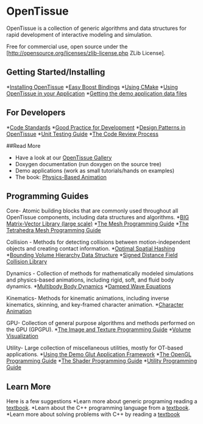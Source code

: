# OpenTissue
OpenTissue is a collection of generic algorithms and data structures for rapid development of interactive modeling and simulation.

Free for commercial use, open source under the [http://opensource.org/licenses/zlib-license.php ZLib License].

## Getting Started/Installing
  *[Installing OpenTissue](documenation/installing_opentissue.md)
  *[Easy Boost Bindings](documentation/boost_bindings.md)
  *[Using CMake](documentation/use_cmake.md)
  *[Using OpenTissue in your Application](documentation/using_opentissue_in_your_application.md)
  *[Getting the demo application data files](documentation/getting_data.md)

## For Developers
  *[Code Standards](documentation/code_standard.md)
  *[Good Practice for Development](documentation/good_practice.md)
  *[Design Patterns in OpenTissue](documenation/design_patterns.md)
  *[Unit Testing Guide](documentation/unit_testing.md)
  *[The Code Review Process](documenation/code_review.md)

##Read More
  * Have a look at our [OpenTissue Gallery](https://www.youtube.com/playlist?list=PLNtAp--NfuirWaf0HhB9wUeromoXWvJlb)
  * Doxygen documentation (run doxygen on the source tree)
  * Demo applications (work as small tutorials/hands on examples)
  * The book: [Physics-Based Animation](http://www.amazon.com/gp/product/1584503807/103-8827121-8536640?v=glance&n=283155)

## Programming Guides
Core- Atomic building blocks that are commonly used throughout all OpenTissue components, including data structures and algorithms.</font>
  *[BIG Matrix-Vector Library (large scale)](documentation/big.md)
  *[The Mesh Programming Guide](documentation/mesh.md)
  *[The Tetrahedra Mesh Programming Guide](documentation/t4meh.md)

Collision - Methods for detecting collisions between motion-independent objects and creating contact information.
  *[Optimal Spatial Hashing](documentation/spacehash.md)
  *[Bounding Volume Hierarchy Data Structure](documentation/bvh.md)
  *[Signed Distance Field Collision Library](documentation/sdf.md)

Dynamics - Collection of methods for mathematically modeled simulations and physics-based animations, including rigid, soft, and fluid body dynamics.
  *[Multibody Body Dynamics](documentation/retro.md)
  *[Damped Wave Equations](documentation/dwe.md)

Kinematics- Methods for kinematic animations, including inverse kinematics, skinning, and key-framed character animation.
  *[Character Animation](documentation/character.md)

GPU- Collection of general purpose algorithms and methods performed on the GPU (GPGPU).
  *[The Image and Texture Programming Guide](documentation/texture.md)
  *[Volume Visualization](documentation/volviz.md)

Utility- Large collection of miscellaneous utilities, mostly for OT-based applications.
  *[Using the Demo Glut Application Framework](documentation/glut.md)
  *[The OpenGL Programming Guide](documentation/opengl.md)
  *[The Shader Programming Guide](documentation/shader.md)
  *[Utility Programming Guide](documentation/utility.md)

## Learn More
Here is a few suggestions
  *Learn more about generic programing reading a [textbook](http://www.josuttis.com/tmplbook/).
  *Learn about the C++ programming language from a [textbook](http://www.research.att.com/~bs/3rd.html ).
  *Learn more about solving problems with C++ by reading a [textbook](http://www.acceleratedcpp.com/)
